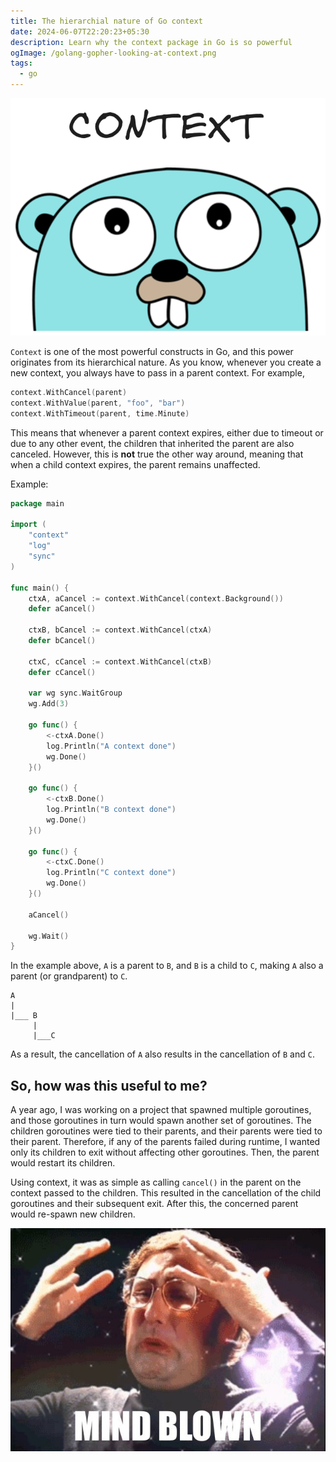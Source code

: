 ```yaml
---
title: The hierarchial nature of Go context
date: 2024-06-07T22:20:23+05:30
description: Learn why the context package in Go is so powerful
ogImage: /golang-gopher-looking-at-context.png
tags:
  - go
---
```


![Gopher looking at context](golang-gopher-looking-at-context.png)

`Context` is one of the most powerful constructs in Go, and this power originates from its hierarchical nature. As you know, whenever you create a new context, you always have to pass in a parent context. For example,

```go
context.WithCancel(parent)
context.WithValue(parent, "foo", "bar")
context.WithTimeout(parent, time.Minute)
```

This means that whenever a parent context expires, either due to timeout or due to any other event, the children that inherited the parent are also canceled. However, this is **not** true the other way around, meaning that when a child context expires, the parent remains unaffected.

Example:

```go
package main

import (
	"context"
	"log"
	"sync"
)

func main() {
	ctxA, aCancel := context.WithCancel(context.Background())
	defer aCancel()

	ctxB, bCancel := context.WithCancel(ctxA)
	defer bCancel()

	ctxC, cCancel := context.WithCancel(ctxB)
	defer cCancel()

	var wg sync.WaitGroup
	wg.Add(3)

	go func() {
		<-ctxA.Done()
		log.Println("A context done")
		wg.Done()
	}()

	go func() {
		<-ctxB.Done()
		log.Println("B context done")
		wg.Done()
	}()

	go func() {
		<-ctxC.Done()
		log.Println("C context done")
		wg.Done()
	}()

	aCancel()

	wg.Wait()
}
```

In the example above, `A` is a parent to `B`, and `B` is a child to `C`, making `A` also a parent (or grandparent) to `C`.

```plaintext
A
|
|___ B
     |
     |___C
```

As a result, the cancellation of `A` also results in the cancellation of `B` and `C`.

## So, how was this useful to me?

A year ago, I was working on a project that spawned multiple goroutines, and those goroutines in turn would spawn another set of goroutines. The children goroutines were tied to their parents, and their parents were tied to their parent. Therefore, if any of the parents failed during runtime, I wanted only its children to exit without affecting other goroutines. Then, the parent would restart its children.

Using context, it was as simple as calling `cancel()` in the parent on the context passed to the children. This resulted in the cancellation of the child goroutines and their subsequent exit. After this, the concerned parent would re-spawn new children.

![Mind Blowing](mind-blown-meme.jpg)

